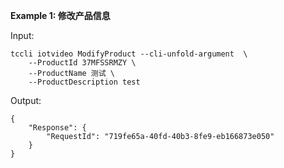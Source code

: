 **Example 1: 修改产品信息**



Input: 

```
tccli iotvideo ModifyProduct --cli-unfold-argument  \
    --ProductId 37MFSSRMZY \
    --ProductName 测试 \
    --ProductDescription test
```

Output: 
```
{
    "Response": {
        "RequestId": "719fe65a-40fd-40b3-8fe9-eb166873e050"
    }
}
```


